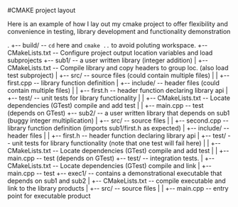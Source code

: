 #CMAKE project layout

Here is an example of how I lay out my cmake project to offer flexibility and convenience in testing, library development and functionality demonstration

.
  +-- build/ -- `cd` here and `cmake ..` to avoid poluting workspace.
  +-- CMakeLists.txt -- Configure project output location variables and load subprojects
  +-- sub1/ -- a user written library (integer addition)
  |  +-- CMakeLists.txt -- Compile library and copy headers to group loc. (also load test subproject)
  |  +-- src/ -- source files (could contain multiple files)
  |  |  +-- first.cpp -- library function definition 
  |  +-- include/ -- header files (could contain multiple files)
  |  |  +-- first.h -- header function declaring library api
  |  +-- test/ -- unit tests for library functionality
  |  |  +-- CMakeLists.txt -- Locate dependencies (GTest) compile and add test
  |  |  +-- main.cpp -- test (depends on GTest)
  +-- sub2/ -- a user written library that depends on sub1 (buggy integer multiplication)
  |  +-- src/ -- source files
  |  |  +-- second.cpp -- library function definition (imports sub1/first.h as expected)
  |  +-- include/ -- header files
  |  |  +-- first.h -- header function declaring library api
  |  +-- test/ -- unit tests for library functionality (note that one test will fail here)
  |  |  +-- CMakeLists.txt -- Locate dependencies (GTest) compile and add test
  |  |  +-- main.cpp -- test (depends on GTest)
  +-- test/ -- integration tests.
  |  +-- CMakeLists.txt -- Locate dependencies (GTest) compile and link
  |  +-- main.cpp -- test
  +-- exec1/ -- contains a demonstrational executable that depends on sub1 and sub2
  |  +-- CMakeLists.txt -- compile executable and link to the library products
  |  +-- src/ -- source files
  |  |  +-- main.cpp -- entry point for executable product
